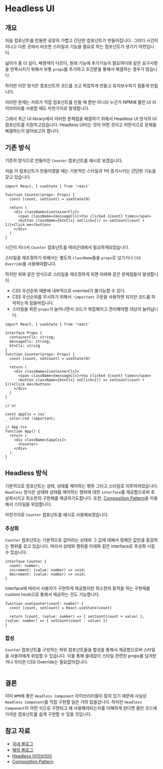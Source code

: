 # Headless UI
## 개요
처음 컴포넌트를 만들면 굉장히 가볍고 간단한 컴포넌트가 만들어집니다. 그러다 시간이 지나고 다른 곳에서 비슷한 스타일과 기능을 필요로 하는 컴포넌트가 생기기 마련입니다.

넓이가 좀 더 길다, 배경색이 다르다, 원래 기능에 추가기능이 필요하다와 같은 요구사항을 만족시키기 위해서 보통 `props`를 추가하고 조건문을 통해서 해결하는 경우가 많습니다.

하지만 이런 방식은 컴포넌트의 코드를 크고 복잡하게 만들고 유지보수하기 힘들게 만듭니다. 

이러한 문제는 저희가 직접 컴포넌트를 만들 때 뿐만 아니라 누군가 NPM에 올린 UI 라이브러리를 사용할 때도 마찬가지로 발생합니다.

그래서 최근 UI library에서 이러한 문제점을 해결하기 위해서 Headless UI 방식의 UI 컴포넌트를 지원하고있습니다. Headless UI라는 것이 어떤 것이고 어떤식으로 문제를 해결하는지 알아보고자 합니다.

## 기존 방식
기존의 방식으로 만들어진 `Counter` 컴포넌트를 예시로 보겠습니다.

처음 이 컴포넌트가 만들어졌을 때는 기본적인 스타일과 1씩 증가시키는 간단한 기능을 갖고 있습니다.
```tsx
import React, { useState } from 'react'

function Counter(props: Props) {
  const [count, setCount] = useState(0)

  return (
    <div className={containerCls}>
      <span className={messageCls}>You clicked {count} times</span>
      <button className={btnCls} onClick={() => setCount(count + 1)}>Click me</button>
    </div>
  )
}
```

시간이 지나서 `Counter` 컴포넌트를 여러군데에서 필요하게되었습니다.

스타일을 재조정하기 위해서는 별도의 `className`들을 `props`로 넘기거나 `CSS Override`를 사용해야합니다.

하지만 위와 같은 방식으로 스타일을 재조정하게 되면 아래와 같은 문제점들이 발생합니다.

- CSS 우선순위 때문에 내부적으로 overried가 불가능할 수 있다.
- CSS 우선순위를 무시하기 위해서 `!important` 구문을 사용하면 되지만 코드를 파악하는게 힘들어집니다.
- 스타일을 위한 `props`가 늘어나면서 코드가 복잡해지고 관리해야할 대상이 늘어납니다.

```tsx
import React, { useState } from 'react'

interface Props {
  containerCls: string;
  messageCls: string;
  btnCls: string
}
function Counter(props: Props) {
  const [count, setCount] = useState(0)

  return (
    <div className={containerCls}>
      <span className={messageCls}>You clicked {count} times</span>
      <button className={btnCls} onClick={() => setCount(count + 1)}>Click me</button>
    </div>
  )
}

// or

const appCss = css`
  color:red !important;
`
// App.tsx
function App() {
  return (
    <div className={appCss}>
      <Counter>
    </div>
  )
}
```

## Headless 방식
기본적으로 컴포넌트는 상태, 상태를 제어하는 행위 그리고 스타일로 이루어져있습니다. `Headless` 방식은 상태와 상태를 제어하는 행위에 대한 `interface`를 제공함으로써 추상화시키고 최소한의 구현체를 제공하기도합니다. 또한, [Composition Pattern](https://ko.reactjs.org/docs/composition-vs-inheritance.html)을 이용해서 스타일을 위임합니다.

마찬가지로 `Counter` 컴포넌트를 예시로 사용해보겠습니다. 

### 추상화
`Counter` 컴포넌트는 기본적으로 값이라는 상태와 그 값에 대해서 정해진 값만큼 증감하는 행위를 갖고 있습니다.
따라서 상태와 행위를 아래와 같은 interface로 추상화 시킬 수 있습니다.
```tsx
interface Counter {
  count: number;
  increment: (value: number) => void;
  decrement: (value: number) => void;
}
```

interface에 따라서 사용자가 구현하게 제공했지만 최소한의 동작을 하는 구현체를 custom hook으로 통해서 제공하는 것도 가능합니다.
```tsx
function useCounter(count: number) {
  const [count, setCount] = React.useState(count)

  return [count, (value: number) => { setCount(count + value) }, (value: number) => { setCount(count - value) }] 
}
```
### 합성
`Counter` 컴포넌트를 구성하는 하위 컴포넌트들을 합성을 통해서 제공함으로써 스타일을 사용자에게 위임할 수 있습니다.
이를 통해 쓸데없이 스타일 관련된 props를 넘겨받거나 무리한 CSS Override는 필요없어집니다.

```tsx
```

## 결론
이미 `NPM`에 좋은 `Headless Component` 라이브러리들이 많이 있기 때문에 사실상 `Headless Component`를 직접 구현할 일은 거의 없을겁니다. 하지만 `Headless Component`이 어떤 식으로 구현되고 왜 사용해야되는지를 이해하게 된다면 클린 코드에 가까운 컴포넌트를 쉽게 구현할 수 있을 것입니다.

## 참고 자료
- [국내 블로그](https://jbee.io/react/headless-concept/)
- [해외 블로그](https://www.joshbritz.co/posts/the-sexiness-of-headless-ui/)
- [Headless 라이브러리](https://headlessui.dev/)
- [Composition Pattern](https://ko.reactjs.org/docs/composition-vs-inheritance.html)